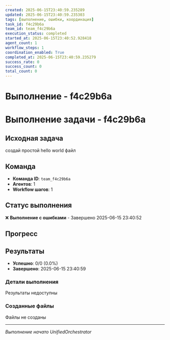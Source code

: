 ```yaml
---
created: 2025-06-15T23:40:59.235289
updated: 2025-06-15T23:40:59.235303
tags: [выполнение, ошибки, координация]
task_id: f4c29b6a
team_id: team_f4c29b6a
execution_status: completed
started_at: 2025-06-15T23:40:52.928418
agent_count: 1
workflow_steps: 1
coordination_enabled: True
completed_at: 2025-06-15T23:40:59.235279
success_rate: 0
success_count: 0
total_count: 0
---
```


# Выполнение - f4c29b6a

# Выполнение задачи - f4c29b6a

## Исходная задача
создай простой hello world файл

## Команда
- **Команда ID**: `team_f4c29b6a`
- **Агентов**: 1
- **Workflow шагов**: 1

## Статус выполнения

❌ **Выполнение с ошибками** - Завершено 2025-06-15 23:40:52

## Прогресс


## Результаты

- **Успешно**: 0/0 (0.0%)
- **Завершено**: 2025-06-15 23:40:59

### Детали выполнения

Результаты недоступны

### Созданные файлы

Файлы не созданы


---
*Выполнение начато UnifiedOrchestrator*
